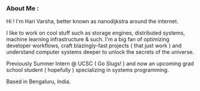 ### About Me  :

Hi ! I'm Hari Varsha, better known as nanodijkstra around the internet.


I like to work on cool stuff such as storage engines, distributed systems, machine learning infrastructure & such. I'm a big fan of optimizing developer workflows, craft blazingly-fast projects ( that just work ) and understand computer systems deeper to unlock the secrets of the universe.


Previously Summer Intern @ UCSC ( Go Slugs! ) and now an upcoming grad school student ( hopefully ) specializing in systems programming. 

Based in Bengaluru, India.
